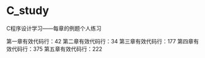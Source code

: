 # C_study
C程序设计学习——每章的例题个人练习








第一章有效代码行：42
第二章有效代码行：34
第三章有效代码行：177
第四章有效代码行：375
第五章有效代码行：222
